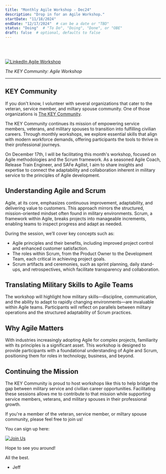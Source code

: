 ```yaml
---
title: "Monthly Agile Workshop - Dec24"
description: "Drop in for an Agile Workshop."
startDate: "11/18/2024"
endDate: "12/17/2024"  # can be a date or "TBD"
status: "Doing"  # "To Do", "Doing", "Done", or "OBE"
draft: false  # optional, defaults to false
---
```


<br/><br/>

<a href="https://www.linkedin.com/company/thekeyteamdomingo/posts/" target="_blank">
    <img src="/img/LIAWS.jpg" alt="LinkedIn Agile Workshop">
</a>

<p><em>The KEY Community: Agile Workshop</em></p>

---

## KEY Community

If you don't know, I volunteer with several organizations that cater to the veteran, service member, and miltary spouse community. One of those organizations is [The KEY Community](https://www.thekeycommunity.org/).

The KEY Community continues its mission of empowering service members, veterans, and military spouses to transition into fulfilling civilian careers. Through monthly workshops, we explore essential skills that align with modern workforce demands, offering participants the tools to thrive in their professional journeys.

On December 17th, I will be facilitating this month's workshop, focused on Agile methodologies and the Scrum framework. As a seasoned Agile Coach, Release Train Engineer, and SAFe Agilist, I aim to share insights and expertise to connect the adaptability and collaboration inherent in military service to the principles of Agile development.

## Understanding Agile and Scrum

Agile, at its core, emphasizes continuous improvement, adaptability, and delivering value to customers. This approach mirrors the structured, mission-oriented mindset often found in military environments. Scrum, a framework within Agile, breaks projects into manageable increments, enabling teams to inspect progress and adapt as needed.

During the session, we’ll cover key concepts such as:

- Agile principles and their benefits, including improved project control and enhanced customer satisfaction.
- The roles within Scrum, from the Product Owner to the Development Team, each critical in achieving project goals.
- Scrum artifacts and ceremonies, such as sprint planning, daily stand-ups, and retrospectives, which facilitate transparency and collaboration.

## Translating Military Skills to Agile Teams

The workshop will highlight how military skills—discipline, communication, and the ability to adapt to rapidly changing environments—are invaluable within Agile teams. Participants will reflect on parallels between military operations and the structured adaptability of Scrum practices.

## Why Agile Matters

With industries increasingly adopting Agile for complex projects, familiarity with its principles is a significant asset. This workshop is designed to provide participants with a foundational understanding of Agile and Scrum, positioning them for roles in technology, business, and beyond.

## Continuing the Mission

The KEY Community is proud to host workshops like this to help bridge the gap between military service and civilian career opportunities. Facilitating these sessions allows me to contribute to that mission while supporting service members, veterans, and military spouses in their professional growth.

If you're a member of the veteran, service member, or miltary spouse community, please feel free to join us!

You can sign up here:

[![Join Us](https://img.shields.io/badge/Join%20the%20Workshop-Click%20Here-blue?style=for-the-badge)](https://www.eventbrite.com/e/key-virtual-scrum-agile-workshop-121724-tickets-1066182754319)


Hope to see you around!

All the best.

- Jeff
